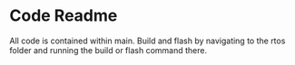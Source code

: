 # Code Readme

All code is contained within main. Build and flash by navigating to the rtos folder and running the build or flash command there.
